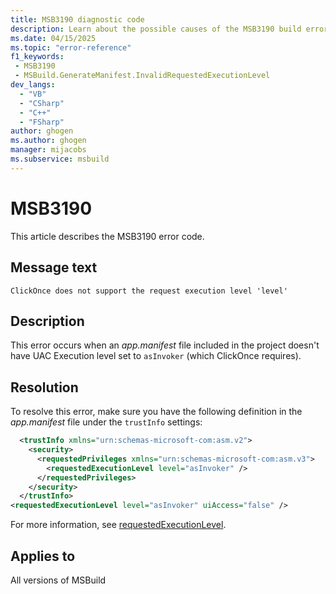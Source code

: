 ```yaml
---
title: MSB3190 diagnostic code
description: Learn about the possible causes of the MSB3190 build error and get troubleshooting tips.
ms.date: 04/15/2025
ms.topic: "error-reference"
f1_keywords:
 - MSB3190
 - MSBuild.GenerateManifest.InvalidRequestedExecutionLevel
dev_langs:
  - "VB"
  - "CSharp"
  - "C++"
  - "FSharp"
author: ghogen
ms.author: ghogen
manager: mijacobs
ms.subservice: msbuild
---
```

# MSB3190

This article describes the MSB3190 error code.

## Message text

`ClickOnce does not support the request execution level 'level'`

## Description

This error occurs when an *app.manifest* file included in the project doesn't have UAC Execution level set to `asInvoker` (which ClickOnce requires).

## Resolution

To resolve this error, make sure you have the following definition in the *app.manifest* file under the `trustInfo` settings:

```xml
  <trustInfo xmlns="urn:schemas-microsoft-com:asm.v2"> 
    <security>
      <requestedPrivileges xmlns="urn:schemas-microsoft-com:asm.v3">
        <requestedExecutionLevel level="asInvoker" />
      </requestedPrivileges>
    </security>
  </trustInfo>
<requestedExecutionLevel level="asInvoker" uiAccess="false" />
```

For more information, see [requestedExecutionLevel](../../deployment/trustinfo-element-clickonce-application.md#requestedexecutionlevel).

## Applies to

All versions of MSBuild